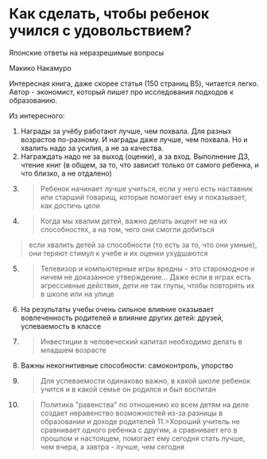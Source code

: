 # Как сделать, чтобы ребенок учился с удовольствием?
Японские ответы на неразрешимые вопросы

Макико Накамуро

Интересная книга, даже скорее статья (150 страниц B5), читается легко.
Автор - экономист, который пишет про исследования подходов к образованию.

Из интересного:
1. Награды за учёбу работают лучше, чем похвала. Для разных возрастов по-разному. И награды даже лучше, чем похвала. 
Но и хвалить надо за усилия, а не за качества.
2. Награждать надо не за выход (оценки), а за вход. Выполнение ДЗ, чтение книг (в общем, за то, что зависит только от самого ребенка, и что близко, а не отдалено)
3. >Ребенок начинает лучше учиться, если у него есть наставник или старший товарищ, которые помогает ему и показывает, как достичь цели
4. >Когда мы хвалим детей, важно делать акцент не на их способностях, а на том, чего они смогли добиться
>если хвалить детей за способности (то есть за то, что они умные), они теряют стимул к учебе и их оценки ухудшаются
5. >Телевизор и компьютерные игры вредны - это старомодное и ничем не доказанное утверждение... Даже если в играх есть агрессивные действия, дети не так глупы, чтобы повторять их в школе или на улице
6. На результаты учебы очень сильное влияние оказывает вовлеченность родителей и влияние других детей: друзей, успеваемость в классе
7. >Инвестиции в человеческий капитал необходимо делать в младшем возрасте
8. Важны некогнитивные способности: самоконтроль, упорство
9. >Для успеваемости одинаково важно, в какой школе ребенок учится и в какой семье он родился и был воспитан
10. >Политика "равенства" по отношению ко всем детям на деле создает неравенство возможностей из-за разницы в образовании и доходе родителей
11.>Хороший учитель не сравнивает одного ребенка с другим, а сравнивает его в прошлом и настоящем, помогает ему сегодня стать лучше, чем вчера, а завтра - лучше, чем сегодня
